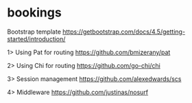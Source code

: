 # bookings

Bootstrap template 
  https://getbootstrap.com/docs/4.5/getting-started/introduction/

1> Using Pat for routing
https://github.com/bmizerany/pat

2> Using Chi for routing
https://github.com/go-chi/chi

3> Session management
https://github.com/alexedwards/scs

4> Middleware
https://github.com/justinas/nosurf